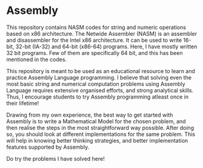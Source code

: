 # Assembly

This repository contains NASM codes for string and numeric operations based on x86 architecture. The Netwide Assembler (NASM) is an assembler and disassembler for the Intel x86 architecture. It can be used to write 16-bit, 32-bit (IA-32) and 64-bit (x86-64) programs. Here, I have mostly written 32 bit programs. Few of them are specifically 64 bit, and this has been mentioned in the codes.

This repository is meant to be used as an educational resource to learn and practice Assembly Language programming. I believe that solving even the most basic string and numerical computation problems using Assembly Language requires extensive organised efforts, and strong analytical skills. Thus, I encourage students to try Assembly programming atleast once in their lifetime!

Drawing from my own experience, the best way to get started with Assembly is to write a Mathematical Model for the chosen problem, and then realise the steps in the most straightforward way possible. After doing so, you should look at different implementations for the same problem. This will help in knowing better thinking strategies, and better implementation features supported by Assembly.

Do try the problems I have solved here!

